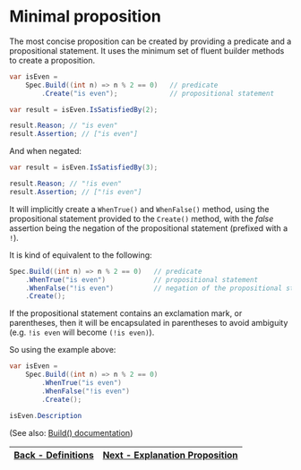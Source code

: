 ﻿# Minimal proposition
The most concise proposition can be created by providing a predicate and a propositional statement.
It uses the minimum set of fluent builder methods to create a proposition.

```csharp
var isEven =
    Spec.Build((int n) => n % 2 == 0)   // predicate
        .Create("is even");             // propositional statement

var result = isEven.IsSatisfiedBy(2);

result.Reason; // "is even"
result.Assertion; // ["is even"]
```

And when negated:

```csharp
var result = isEven.IsSatisfiedBy(3);

result.Reason; // "!is even"
result.Assertion; // ["!is even"]
```

It will implicitly create a `WhenTrue()` and `WhenFalse()` method, using the propositional statement provided to the 
`Create()` method, with the _false_ assertion being the negation of the propositional statement (prefixed with a `!`).

It is kind of equivalent to the following:

```csharp
Spec.Build((int n) => n % 2 == 0)   // predicate
    .WhenTrue("is even")            // propositional statement
    .WhenFalse("!is even")          // negation of the propositional statement
    .Create();
```

If the propositional statement contains an exclamation mark, or parentheses, then it will be encapsulated in 
parentheses to avoid ambiguity (e.g. `!is even` will become `(!is even)`).

So using the example above:
```csharp
var isEven =
    Spec.Build((int n) => n % 2 == 0)  
        .WhenTrue("is even")           
        .WhenFalse("!is even")         
        .Create();

isEven.Description
```

(See also: [Build() documentation](../Documentation/Build.md))

| [Back - Definitions](./2.Definitions.md) | [Next - Explanation Proposition](./4.ExplanationProposition.md) |
|:------------------------------------------------:|:----------------------------------------------------------:|
